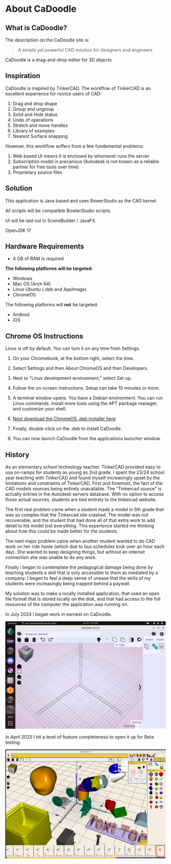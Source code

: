 # About CaDoodle

## What is CaDoodle?

The description on the CaDoodle site is:

> A simple yet powerful CAD solution for designers and engineers 

CaDoodle is a drag-and-drop editor for 3D objects.

## Inspiration

CaDoodle is inspired by TinkerCAD. The workflow of TinkerCAD is an excellent experience for novice users of CAD: 

1. Drag and drop shape
1. Group and ungroup
1. Solid and Hole status
1. Undo of operations
1. Stretch and move handles
1. Library of examples
1. Nearest Surface snapping

However, this workflow suffers from a few fundamental problems:

1. Web based UI means it is enclosed by whomever runs the server
1. Subscription model is precarious (Autodesk is not known as a reliable partner for free tools over time)
1. Proprietary source files

## Solution 

This application is Java based and uses BowerStudio as the CAD kernel.

All scripts will be compatible BowlerStudio scripts. 

UI will be laid out in SceneBuilder / JavaFX.

OpenJDK 17 

## Hardware Requirements

* 4 GB of RAM is required

**The following platforms will be targeted:**

* Windows
* Mac OS (Arch 64)
* Linux Ubuntu (.deb and AppImage)
* ChromeOS
  
The following platforms will **not** be targeted:

* Android
* iOS

## Chrome OS Instructions


Linux is off by default. You can turn it on any time from Settings.

1.    On your Chromebook, at the bottom right, select the time.

2.    Select Settings and then About ChromeOS and then Developers.

3.    Next to "Linux development environment," select Set up.

4.    Follow the on-screen instructions. Setup can take 10 minutes or more.

5.    A terminal window opens. You have a Debian environment. You can run Linux commands, install more tools using the APT package manager, and customize your shell.

6. [Next download the ChromeOS .deb installer here](https://cadoodlecad.com/)

7. Finally, double-click on the .deb to install CaDoodle.

8. You can now launch CaDoodle from the applications launcher window.


## History


As an elementary school technology teacher, TinkerCAD provided easy to use on-ramps for students as young as 2nd grade. I spent the 23/24 school year teaching with TinkerCAD and found myself increasingly upset by the limitations and constraints of TinkerCAD. First and foremost, the fact of the CAD models sources being entirely unavailable. The "Tinkercad source" is actually entries in the Autodesk servers database. With no option to access those actual sources, students are tied entirely to the tinkercad website.

The first real problem came when a student made a model in 5th grade that was so complex that the Tinkercad site crashed. The model was not recoverable, and the student that had done all of that extra work to add detail to his model lost everything. This experience started me thinking about how this could be made better for the students.

The next major problem came when another student wanted to do CAD work on her ride home (which due to bus schedules took over an hour each day). She wanted to keep designing things, but without an internet connection she was unable to do any work.

Finally i began to contemplate the pedagogical damage being done by teaching students a skill that is only accessible to them as mediated by a company. I began to feel a deep sense of unease that the skills of my students were increasingly being trapped behind a paywall.

My solution was to make a locally installed application, that used an open file format that is stored locally on the disk, and that had access to the full resources of the computer the application was running on.

In July 2024 I began work in earnest on CaDoodle. 

![CaDoodle First Running Version](./img/2.png)

In April 2025 I hit a level of feature completeness to open it up for Beta testing.  

![CaDoodle Beta Release](./img/1.png)
